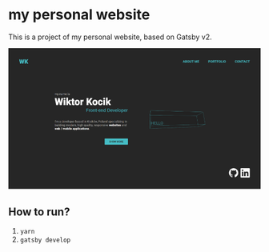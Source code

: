 # my personal website

This is a project of my personal website, based on Gatsby v2.

![website-screenshot](desktop-screenshot.jpg)

## How to run?

1. `yarn`
2. `gatsby develop`
